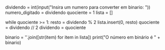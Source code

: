 dividendo = int(input("Insira um numero para converter em binario: "))
numero_digitado = dividendo
quociente = 1
lista = []

while quociente >= 1:
  resto = dividendo % 2
  lista.insert(0, resto)
  quociente = dividendo // 2
  dividendo = quociente

binario = ''.join([str(item) for item in lista])
print("O número em binário é " + binario)
